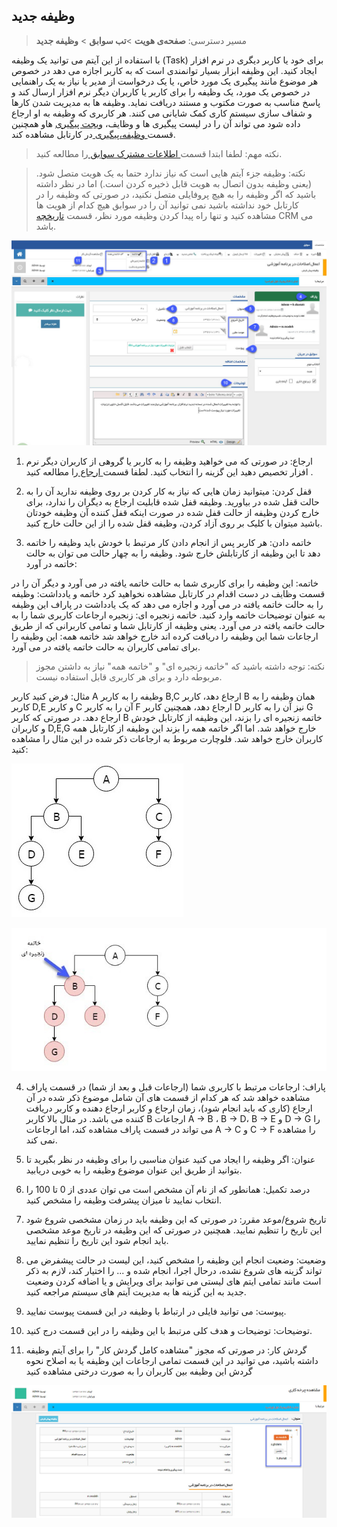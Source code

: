 ﻿## وظیفه جدید

> مسیر دسترسی:  **صفحه‌ی هویت** >**تب سوابق** > **وظیفه جدید** 

با استفاده از این آیتم می توانید یک وظیفه (Task) برای خود یا کاربر دیگری در نرم افزار ایجاد کنید. این وظیفه ابزار بسیار توانمندی است که به کاربر اجازه می دهد در خصوص هر موضوع مانند پیگیری یک مورد خاص، یا یک درخواست از مدیر یا نیاز به یک راهنمایی در خصوص یک مورد، یک وظیفه را برای کاربر یا کاربران دیگر نرم افزار ارسال کند و پاسخ مناسب به صورت مکتوب و مستند دریافت نماید. وظیفه ها به مدیریت شدن کارها و شفاف سازی سیستم کاری کمک شایانی می کنند. هر کاربری که وظیفه به او ارجاع داده شود می تواند آن را در لیست پیگیری ها و وظایف، [ویجت پیگیری](https://github.com/1stco/PayamGostarDocs/blob/master/help%202.5.4/home/widget/Follow-up-today/Follow-up-today.md) هاو همچنین قسمت[ وظیفه،پیگیری ](https://github.com/1stco/PayamGostarDocs/blob/master/help%202.5.4/home/widget/Cardboard/Task-tracking/Task-tracking.md)در کارتابل مشاهده کند.

> نکته مهم: لطفا ابتدا قسمت[ اطلاعات مشترک سوابق ](https://github.com/1stco/PayamGostarDocs/blob/master/help%202.5.4/Integrated-bank/Database/Records/Joint-record-information/Joint-record-information.md)را مطالعه کنید.

> نکته: وظیفه جزء آیتم هایی است که نیاز ندارد حتما به یک هویت متصل شود. (یعنی وظیفه بدون اتصال به هویت قابل ذخیره کردن است.) اما در نظر داشته باشید که اگر وظیفه را به هیچ پروفایلی متصل نکنید، در صورتی که وظیفه را در کارتابل خود نداشته باشید نمی توانید آن را در سوابق هیچ کدام از هویت ها مشاهده کنید و تنها راه پیدا کردن وظیفه مورد نظر، قسمت [تاریخچه](https://github.com/1stco/PayamGostarDocs/blob/master/help%202.5.4/Customer-relationship-management/CRM%20History/CRM%20History.md) CRM می باشد.

![](Task.jpg) 


1. ارجاع: در صورتی که می خواهید وظیفه را به کاربر یا گروهی از کاربران  دیگر نرم افزار تخصیص دهید این گزینه را انتخاب کنید. لطفا قسمت[ ارجاع ](https://github.com/1stco/PayamGostarDocs/blob/master/help%202.5.4/Integrated-bank/Database/Records/New-task/Reference/Reference.md)را مطالعه کنید .

2. قفل کردن: میتوانید زمان هایی که نیاز به کار کردن بر روی وظیفه ندارید آن را به حالت قفل شده در بیاورید. وظیفه قفل شده قابلیت ارجاع به دیگران را ندارد، برای خارج کردن وظیفه از حالت قفل شده در صورت اینکه قفل کننده آن وظیفه خودتان باشید میتوان با کلیک بر روی آزاد کردن، وظیفه قفل شده را از این حالت خارج کنید.

3. خاتمه دادن: هر کاربر پس از انجام دادن کار مرتبط با خودش باید وظیفه را خاتمه دهد تا این وظیفه از کارتابلش خارج شود. وظیفه را به چهار حالت می توان به حالت خاتمه در آورد:

  خاتمه: این وظیفه را برای کاربری شما به حالت خاتمه یافته در می آورد و دیگر آن را در قسمت وظایف در دست اقدام در کارتابل مشاهده نخواهید کرد
 خاتمه و یادداشت: وظیفه را به حالت خاتمه یافته در می آورد و اجازه می دهد که یک یادداشت در پاراف این وظیفه به عنوان توضیحات خاتمه وارد کنید.
   خاتمه زنجیره ای: زنجیره ارجاعات کاربری شما را به حالت خاتمه یافته در می آورد. یعنی وظیفه از کارتابل شما و تمامی کاربرانی که از طریق ارجاعات شما این وظیفه را دریافت کرده اند خارج خواهد شد
  خاتمه همه: این وظیفه را برای تمامی کاربران به حالت خاتمه یافته در می آورد.
  
  > نکته: توجه داشته باشید که "خاتمه زنجیره ای" و "خاتمه همه" نیاز به داشتن مجوز مربوطه دارد و برای هر کاربری قابل استفاده نیست.

مثال: فرض کنید کاربر A وظیفه را به کاربر B,C ارجاع دهد، کاربر B همان وظیفه را به کاربر D,E و کاربر C آن را به کاربر F ارجاع دهد، همچنین کاربر D نیز آن را به کاربر G ارجاع دهد. در صورتی که کاربر B خاتمه زنجیره ای را بزند، این وظیفه از کارتابل خودش و کاربران D,E,G خارج خواهد شد. اما اگر خاتمه همه را بزند این وظیفه از کارتابل همه کاربران خارج خواهد شد. فلوچارت مربوط به ارجاعات ذکر شده در این مثال را مشاهده کنید:

![](TaskAssign.jpg)

![](ChainEnd.jpg)

4. پاراف: ارجاعات مرتبط با کاربری شما (ارجاعات قبل و بعد از شما) در قسمت پاراف مشاهده خواهد شد که هر کدام از قسمت های آن شامل موضوع ذکر شده در آن ارجاع (کاری که باید انجام شود)، زمان ارجاع و کاربر ارجاع دهنده و کاربر دریافت کننده می باشد. در مثال بالا کاربر B ارجاعات A → B ،  B → D،  B → E و D → G را می تواند در قسمت پاراف مشاهده کند، اما ارجاعات  A → C  و C → F را مشاهده نمی کند.

5. عنوان: اگر وظیفه را ایجاد می کنید عنوان مناسبی را برای وظیفه در نظر بگیرید تا بتوانید از طریق این عنوان موضوع وظیفه را به خوبی دریابید.

6. درصد تکمیل: همانطور که از نام آن مشخص است می توان عددی از 0 تا 100 را انتخاب نمایید تا میزان پیشرفت وظیفه را مشخص کنید.

7. تاریخ شروع/موعد مقرر: در صورتی که این وظیفه باید در زمان مشخصی شروع شود این تاریخ را تنظیم نمایید. همچنین در صورتی که این وظیفه در تاریخ موعد مشخصی باید انجام شود این تاریخ را تنظیم نمایید.

8. وضعیت: وضعیت انجام این وظیفه را مشخص کنید، این لیست در حالت پیشفرض می تواند گزینه های شروع نشده، درحال اجرا، انجام شده و ... را اختیار کند، لازم به ذکر است مانند تمامی ایتم های لیستی می توانید برای ویرایش و یا اضافه کردن وضعیت جدید به این گزینه ها به مدیریت آیتم های سیستم مراجعه کنید.

9. پیوست: می توانید فایلی در ارتباط با  وظیفه در این قسمت پیوست نمایید.

10. توضیحات: توضیحات و هدف کلی مرتبط با این وظیفه را در این قسمت درج کنید.

11. گردش کار: در صورتی که مجوز "مشاهده کامل گردش کار" را برای آیتم وظیفه داشته باشید، می توانید در این قسمت تمامی ارجاعات این وظیفه یا به اصلاح نحوه گردش این وظیفه بین کاربران را به صورت درختی مشاهده کنید

![](Workflow.jpg)

